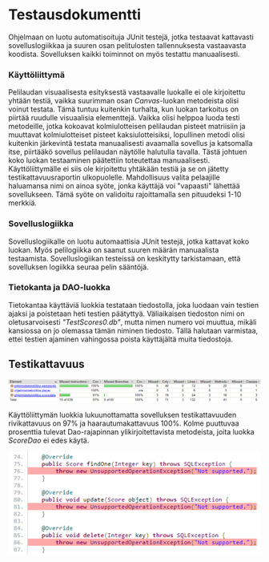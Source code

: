 # Testausdokumentti

Ohjelmaan on luotu automatisoituja JUnit testejä, jotka testaavat kattavasti sovelluslogiikkaa ja suuren osan pelitulosten tallennuksesta vastaavasta koodista. Sovelluksen kaikki toiminnot on myös testattu manuaalisesti.

### Käyttöliittymä

Pelilaudan visuaalisesta esityksestä vastaavalle luokalle ei ole kirjoitettu yhtään testiä, vaikka suurimman osan *Canvas*-luokan metodeista olisi voinut testata. Tämä tuntuu kuitenkin turhalta, kun luokan tarkoitus on piirtää ruudulle visuaalisia elementtejä. Vaikka olisi helppoa luoda testi metodeille, jotka kokoavat kolmiulotteisen pelilaudan pisteet matriisiin ja muuttavat kolmiulotteiset pisteet kaksiulotteisiksi, lopullinen metodi olisi kuitenkin järkevintä testata manuaalisesti avaamalla sovellus ja katsomalla itse, piirtääkö sovellus pelilaudan näytölle halutulla tavalla. Tästä johtuen koko luokan testaaminen päätettiin toteutettaa manuaalisesti. Käyttöliittymälle ei siis ole kirjoitettu yhtäkään testiä ja se on jätetty testikattavuusraportin ulkopuolelle. Mahdollisuus valita pelaajille haluamansa nimi on ainoa syöte, jonka käyttäjä voi "vapaasti" lähettää sovellukseen. Tämä syöte on validoitu rajoittamalla sen pituudeksi 1-10 merkkiä.

### Sovelluslogiikka

Sovelluslogiikalle on luotu automaattisia JUnit testejä, jotka kattavat koko luokan. Myös pelilogiikka on saanut suuren määrän manuaalista testaamista. Sovelluslogiikan testeissä on keskitytty tarkistamaan, että sovelluksen logiikka seuraa pelin sääntöjä.

### Tietokanta ja DAO-luokka

Tietokantaa käyttäviä luokkia testataan tiedostolla, joka luodaan vain testien ajaksi ja poistetaan heti testien päätyttyä. Väliaikaisen tiedoston nimi on oletusarvoisesti *"TestScores0.db"*, mutta nimen numero voi muuttua, mikäli kansiossa on jo olemassa tämän niminen tiedosto. Tällä halutaan varmistaa, ettei testien ajaminen vahingossa poista käyttäjältä muita tiedostoja.

## Testikattavuus

<img src="https://raw.githubusercontent.com/pyigyli/ot-harjoitustyo/master/harjoitustyo/ConnectFour3D/dokumentaatio/kuvat/testikattavuus.png">

Käyttöliittymän luokkia lukuunottamatta sovelluksen testikattavuuden rivikattavuus on 97% ja haarautumakattavuus 100%. Kolme puuttuvaa prosenttia tulevat Dao-rajapinnan ylikirjoitettavista metodeista, joita luokka *ScoreDao* ei edes käytä.

<img src="https://raw.githubusercontent.com/pyigyli/ot-harjoitustyo/master/harjoitustyo/ConnectFour3D/dokumentaatio/kuvat/kattamattomat_metodit.png">